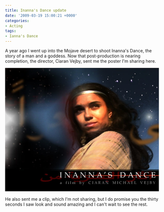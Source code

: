 ```yaml
---
title: Inanna's Dance update
date: '2009-03-19 15:00:21 +0000'
categories:
- Acting
tags:
- Ianna's Dance
---
```


A year ago I went up into the Mojave desert to shoot Inanna's Dance, the story
of a man and a goddess. Now that post-production is nearing completion, the
director, Ciaran Vejby, sent me the poster I'm sharing here.

![Ianna's Dance cosmos poster](images/inannas-dance-cosmos.jpg)

He also sent me a clip, which I'm not sharing, but I do promise you the thirty
seconds I saw look and sound amazing and I can't wait to see the rest.
